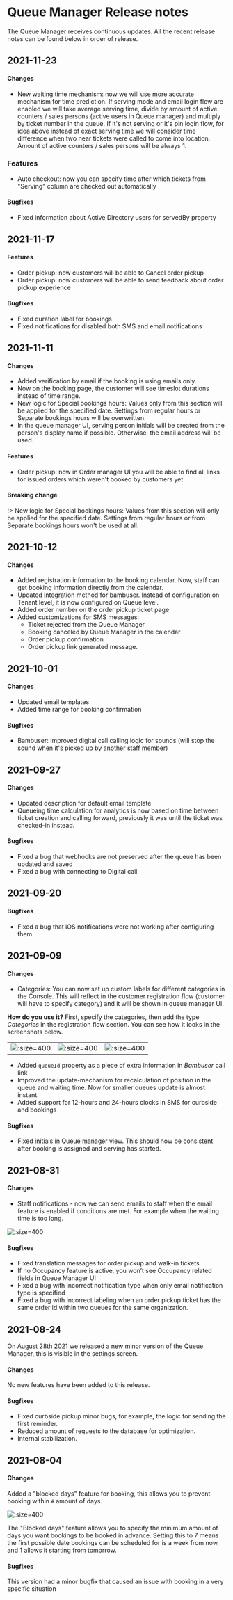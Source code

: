 # Queue Manager Release notes
The Queue Manager receives continuous updates. All the recent release notes can be found below in order of release. 

## 2021-11-23
#### Changes
- New waiting time mechanism: now we will use more accurate mechanism for time prediction. 
If serving mode and email login flow are enabled we will take average serving time, divide by amount of active counters / sales persons (active users in Queue manager) and multiply by ticket number in the queue.
If it's not serving or it's pin login flow, for idea above instead of exact serving time we will consider time difference when two near tickets were called to come into location. Amount of active counters / sales persons will be always 1.

### Features
- Auto checkout: now you can specify time after which tickets from "Serving" column are checked out automatically

#### Bugfixes
- Fixed information about Active Directory users for servedBy property

## 2021-11-17
#### Features
- Order pickup: now customers will be able to Cancel order pickup
- Order pickup: now customers will be able to send feedback about order pickup experience

#### Bugfixes
- Fixed duration label for bookings
- Fixed notifications for disabled both SMS and email notifications 

## 2021-11-11
#### Changes
- Added verification by email if the booking is using emails only.
- Now on the booking page, the customer will see timeslot durations instead of time range.
- New logic for Special bookings hours: Values only from this section will be applied for the specified date. Settings from regular hours or Separate bookings hours will be overwritten.
- In the queue manager UI, serving person initials will be created from the person's display name if possible. Otherwise, the email address will be used.

#### Features
- Order pickup: now in Order manager UI you will be able to find all links for issued orders which weren't booked by customers yet

#### Breaking change

!> New logic for Special bookings hours: Values from this section will only be applied for the specified date. Settings from regular hours or from Separate bookings hours won't be used at all.

## 2021-10-12
#### Changes
- Added registration information to the booking calendar. Now, staff can get booking information directly from the calendar.
- Updated integration method for bambuser. Instead of configuration on Tenant level, it is now configured on Queue level.
- Added order number on the order pickup ticket page
- Added customizations for SMS messages: 
    - Ticket rejected from the Queue Manager
    - Booking canceled by Queue Manager in the calendar
    - Order pickup confirmation
    - Order pickup link generated message.

## 2021-10-01
#### Changes
- Updated email templates
- Added time range for booking confirmation

#### Bugfixes
- Bambuser: Improved digital call calling logic for sounds (will stop the sound when it's picked up by another staff member)

## 2021-09-27
#### Changes
- Updated description for default email template
- Queueing time calculation for analytics is now based on time between ticket creation and calling forward, previously it was until the ticket was checked-in instead.

#### Bugfixes
- Fixed a bug that webhooks are not preserved after the queue has been updated and saved
- Fixed a bug with connecting to Digital call

## 2021-09-20
#### Bugfixes
- Fixed a bug that iOS notifications were not working after configuring them.

## 2021-09-09
#### Changes
- Categories: You can now set up custom labels for different categories in the Console. This will reflect in the customer registration flow (customer will have to specify category) and it will be shown in queue manager UI.

**How do you use it?** First, specify the categories, then add the type *Categories* in the registration flow section. You can see how it looks in the screenshots below.

|                                                                                      |                                                                                                    |                                                                                 |
| ------------------------------------------------------------------------------------ | -------------------------------------------------------------------------------------------------- | ------------------------------------------------------------------------------- |
| ![](/assets/specify-custom-categories-console-septebmer-2-week-2021.png ":size=400") | ![](/assets/specify-custom-categories-console-registrattion-septebmer-2-week-2021.png ":size=400") | ![](/assets/specify-custom-categories-QM-septebmer-2-week-2021.png ":size=400") |

- Added `queueId` property as a piece of extra information in *Bambuser* call link
- Improved the update-mechanism for recalculation of position in the queue and waiting time. Now for smaller queues update is almost instant.
- Added support for 12-hours and 24-hours clocks in SMS for curbside and bookings

#### Bugfixes

- Fixed initials in Queue manager view. This should now be consistent after booking is assigned and serving has started.

## 2021-08-31
#### Changes
- Staff notifications - now we can send emails to staff when the email feature is enabled if conditions are met. For example when the waiting time is too long. 

![](/assets/staff-notifications-31-aug-2021.png ":size=400")

#### Bugfixes
- Fixed translation messages for order pickup and walk-in tickets
- If no Occupancy feature is active, you won’t see Occupancy related fields in Queue Manager UI
- Fixed a bug with incorrect notification type when only email notification type is specified
- Fixed a bug with incorrect labeling when an order pickup ticket has the same order id within two queues for the same organization.

## 2021-08-24
On August 28th 2021 we released a new minor version of the Queue Manager, this is visible in the settings screen.

#### Changes
No new features have been added to this release.

#### Bugfixes
- Fixed curbside pickup minor bugs, for example, the logic for sending the first reminder.
- Reduced amount of requests to the database for optimization.
- Internal stabilization.

## 2021-08-04
#### Changes
Added a "blocked days" feature for booking, this allows you to prevent booking within `#` amount of days. 

![](/assets/20210804-blocked-days.png ":size=400")

The "Blocked days" feature allows you to specify the minimum amount of days you want bookings to be booked in advance. Setting this to 7 means the first possible date bookings can be scheduled for is a week from now, and 1 allows it starting from tomorrow.

#### Bugfixes
This version had a minor bugfix that caused an issue with booking in a very specific situation